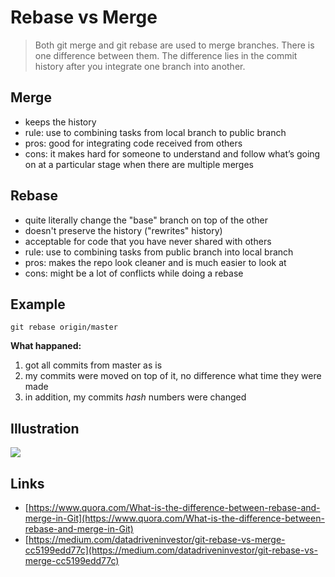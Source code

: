 # Rebase vs Merge

> Both git merge and git rebase are used to merge branches. There is one difference between them. The difference lies in the commit history after you integrate one branch into another.

## Merge
* keeps the history
* rule: use to combining tasks from local branch to public branch
* pros: good for integrating code received from others
* cons: it makes hard for someone to understand and follow what’s going on at a particular stage when there are multiple merges

## Rebase
* quite literally change the "base" branch on top of the other
* doesn't preserve the history ("rewrites" history)
* acceptable for code that you have never shared with others
* rule: use to combining tasks from public branch into local branch
* pros: makes the repo look cleaner and is much easier to look at
* cons: might be a lot of conflicts while doing a rebase

## Example

```
git rebase origin/master
```
**What happaned:**

1) got all commits from master as is
2) my commits were moved on top of it, no difference what time they were made
3) in addition, my commits *hash* numbers were changed

## Illustration

![](https://miro.medium.com/max/1710/1*pzT4KMiZDOFsMOKH-cJjfQ.png)

## Links
* [https://www.quora.com/What-is-the-difference-between-rebase-and-merge-in-Git](https://www.quora.com/What-is-the-difference-between-rebase-and-merge-in-Git)
* [https://medium.com/datadriveninvestor/git-rebase-vs-merge-cc5199edd77c](https://medium.com/datadriveninvestor/git-rebase-vs-merge-cc5199edd77c)
